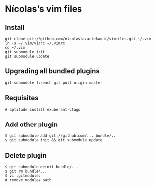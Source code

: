 # Nícolas's vim files

## Install
    git clone git://github.com/nicolaslazartekaqui/vimfiles.git ~/.vim
    ln -s ~/.vim/vimrc ~/.vimrc
    cd ~/.vim
    git submodule init
    git submodule update

## Upgrading all bundled plugins

    git submodule foreach git pull origin master

## Requisites

    # aptitude install exuberant-ctags

## Add other plugin

    $ git submodule add git://github.com/... bundle/...
    $ git submodule init && git submodule update
    
## Delete plugin

    $ git submodule deinit bundle/...
    $ git rm bundle/...
    $ vi .gitmodules
    # remove modules path
